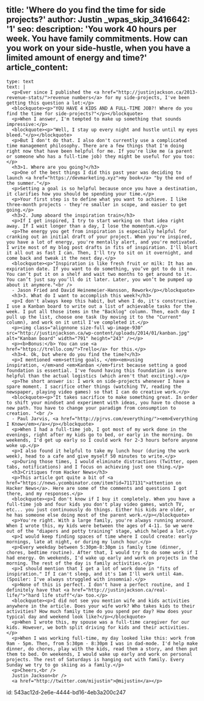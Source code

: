 title: 'Where do you find the time for side projects?'
author: Justin
_wpas_skip_3416642: '1'
seo:
  description: 'You work 40 hours per week. You have family commitments. How can you work on your side-hustle, when you have a limited amount of energy and time?'
article_content:
  -
    type: text
    text: |
      <p>Ever since I published the <a href="http://justinjackson.ca/2013-revenue-stats/">revenue numbers</a> for my side-projects, I've been getting this question a lot:</p>
      <blockquote><p>"YOU HAVE 4 KIDS AND A FULL-TIME JOB?! Where do you find the time for side-projects?"</p></blockquote>
      <p>When I answer, I'm tempted to make up something that sounds impressive:</p>
      <blockquote><p>"Well, I stay up every night and hustle until my eyes bleed."</p></blockquote>
      <p>But I don't do that. I also don't currently use a complicated time management philosophy. There are a few things that I'm doing right now that have been helpful for me. If you're like me (a parent or someone who has a full-time job) they might be useful for you too:</p>
      <h3>1. Where are you going?</h3>
      <p>One of the best things I did this past year was deciding to launch <a href="https://devmarketing.xyz">my book</a> "by the end of the summer."</p>
      <p>Setting a goal is so helpful because once you have a destination, it clarifies how you should be spending your time.</p>
      <p>Your first step is to define what you want to achieve. I like three-month projects - they're smaller in scope, and easier to get going.</p>
      <h3>2. Jump aboard the inspiration train</h3>
      <p>If I get inspired, I try to start working on that idea right away. If I wait longer than a day, I lose the momentum.</p>
      <p>The energy you get from inspiration is especially helpful for cranking out an initial draft of your project. When you're inspired, you have a lot of energy, you're mentally alert, and you're motivated. I write most of my blog post drafts in fits of inspiration. I'll blurt it all out as fast I can. Then, I'll try to sit on it overnight, and come back and tweak it the next day.</p>
      <blockquote><p>"Inspiration is like fresh fruit or milk: It has an expiration date. If you want to do something, you’ve got to do it now. You can’t put it on a shelf and wait two months to get around to it. You can’t just say you’ll do it later. Later, you won’t be pumped up about it anymore."<br />
      - Jason Fried and David Heinemeier-Hansson, Rework</p></blockquote>
      <h3>3. What do I want to accomplish this week?</h3>
      <p>I don't always keep this habit, but when I do, it's constructive. I use a Kanban board to write out a list of achievable tasks for the week. I put all those items in the "Backlog" column. Then, each day I pull up the list, choose one task (by moving it to the "Current" column), and work on it until I've completed it.</p>
      <p><img class="alignnone size-full wp-image-930" src="http://justinjackson.ca/wp-content/uploads/2014/01/kanban.jpg" alt="Kanban board" width="791" height="243" /></p>
      <p><b>Bonus:</b> You can use <a href="https://trello.com/">Trello</a> for this.</p>
      <h3>4. Ok, but where do you find the time?</h3>
      <p>I mentioned <em>setting goals, </em><em>using inspiration, </em>and <em>Kanban </em>first because setting a good foundation is essential. I've found having this foundation is more helpful than the actual logistics (which aren't that exciting).</p>
      <p>The short answer is: I work on side-projects whenever I have a spare moment. I sacrifice other things (watching TV, reading the newspaper, playing video games) so that I can do creative work.</p>
      <blockquote><p>"It takes sacrifice to make something great. In order to shift your mindset and experiment with ideas, you have to choose a new path. You have to change your paradigm from consumption to creation. "<br />
      - Paul Jarvis, <a href="http://pjrvs.com/everything/"><em>Everything I Know</em></a></p></blockquote>
      <p>When I had a full-time job, I got most of my work done in the evenings, right after my kids go to bed, or early in the morning. On weekends, I'd get up early so I could work for 2-3 hours before anyone woke up.</p>
      <p>I also found it helpful to take my lunch hour (during the work week), head to a cafe and give myself 50 minutes to write.</p>
      <p>During those times, I would eliminate distractions (Twitter, open tabs, notifications) and I focus on achieving just one thing.</p>
      <h3>Critiques from Hacker News</h3>
      <p>This article got quite a bit of <a href="https://news.ycombinator.com/item?id=7117131">attention on Hacker News</a>. Here are some of the comments and questions I got there, and my responses.</p>
      <blockquote><p>I don't know if I buy it completely. When you have a full-time job and four kids you don't play video games, watch TV, etc... you just continuously do things. Either his kids are older, or he has someone else doing most of the parent work.</p></blockquote>
      <p>You're right. With a large family, you're always running around. When I wrote this, my kids were between the ages of 4-11. So we were out of the "diapers and potty training" stage, which helped a lot.</p>
      <p>I would keep finding spaces of time where I could create: early mornings, late at night, or during my lunch hour.</p>
      <p>Every weekday between 5:30pm-8:30pm is family time (dinner, chores, bedtime routine). After that, I would try to do some work if I had energy. On weekends, I'd wake up early and work on projects in the morning. The rest of the day is family activities.</p>
      <p>I should mention that I get a lot of work done in "fits of inspiration." If I can't sleep, and it's 1am I'll work until 4am. (Spoiler: I've always struggled with insomnia).</p>
      <p>None of this is perfect. I don't have a perfect routine, and I definitely have that <a href="http://justinjackson.ca/real-life/">"hard life stuff"</a> too.</p>
      <blockquote><p>I did not see you mention wife and kids activities anywhere in the article. Does your wife work? Who takes kids to their activities? How much family time do you spend per day? How does your typical day and weekend look like?</p></blockquote>
      <p>When I wrote this, my spouse was a full-time caregiver for our kids. However, we both split driving for kids and their activities.</p>
      <p>When I was working full-time, my day looked like this: work from 9am - 5pm. Then, from 5:30pm - 8:30pm I was in dad-mode. I'd help make dinner, do chores, play with the kids, read them a story, and then put them to bed. On weekends, I would wake up early and work on personal projects. The rest of Saturdays is hanging out with family. Every Sunday we try to go skiing as a family.</p>
      <p>Cheers,<br />
      Justin Jackson<br />
      <a href="http://twitter.com/mijustin">@mijustin</a></p>
      
id: 543ac12d-2e6e-4444-bd16-4eb3a200c247
